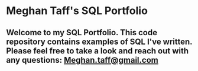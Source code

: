 # Meghan Taff's SQL Portfolio

## Welcome to my SQL Portfolio. This code repository contains examples of SQL I've written. Please feel free to take a look and reach out with any questions: Meghan.taff@gmail.com
